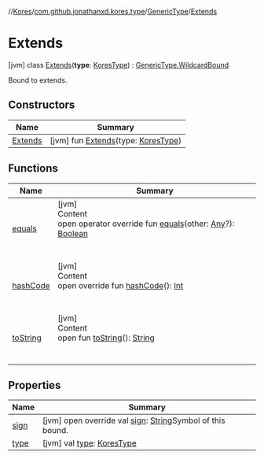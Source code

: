 //[Kores](../../../index.md)/[com.github.jonathanxd.kores.type](../../index.md)/[GenericType](../index.md)/[Extends](index.md)



# Extends  
 [jvm] class [Extends](index.md)(**type**: [KoresType](../../-kores-type/index.md)) : [GenericType.WildcardBound](../-wildcard-bound/index.md)

Bound to extends.

   


## Constructors  
  
|  Name|  Summary| 
|---|---|
| <a name="com.github.jonathanxd.kores.type/GenericType.Extends/Extends/#com.github.jonathanxd.kores.type.KoresType/PointingToDeclaration/"></a>[Extends](-extends.md)| <a name="com.github.jonathanxd.kores.type/GenericType.Extends/Extends/#com.github.jonathanxd.kores.type.KoresType/PointingToDeclaration/"></a> [jvm] fun [Extends](-extends.md)(type: [KoresType](../../-kores-type/index.md))   <br>


## Functions  
  
|  Name|  Summary| 
|---|---|
| <a name="com.github.jonathanxd.kores.type/GenericType.Bound/equals/#kotlin.Any?/PointingToDeclaration/"></a>[equals](../-bound/equals.md)| <a name="com.github.jonathanxd.kores.type/GenericType.Bound/equals/#kotlin.Any?/PointingToDeclaration/"></a>[jvm]  <br>Content  <br>open operator override fun [equals](../-bound/equals.md)(other: [Any](https://kotlinlang.org/api/latest/jvm/stdlib/kotlin/-any/index.html)?): [Boolean](https://kotlinlang.org/api/latest/jvm/stdlib/kotlin/-boolean/index.html)  <br><br><br>
| <a name="com.github.jonathanxd.kores.type/GenericType.Bound/hashCode/#/PointingToDeclaration/"></a>[hashCode](../-bound/hash-code.md)| <a name="com.github.jonathanxd.kores.type/GenericType.Bound/hashCode/#/PointingToDeclaration/"></a>[jvm]  <br>Content  <br>open override fun [hashCode](../-bound/hash-code.md)(): [Int](https://kotlinlang.org/api/latest/jvm/stdlib/kotlin/-int/index.html)  <br><br><br>
| <a name="kotlin/Any/toString/#/PointingToDeclaration/"></a>[toString](../../../com.github.jonathanxd.kores.util/-simple-resolver/index.md#%5Bkotlin%2FAny%2FtoString%2F%23%2FPointingToDeclaration%2F%5D%2FFunctions%2F-1211764316)| <a name="kotlin/Any/toString/#/PointingToDeclaration/"></a>[jvm]  <br>Content  <br>open fun [toString](../../../com.github.jonathanxd.kores.util/-simple-resolver/index.md#%5Bkotlin%2FAny%2FtoString%2F%23%2FPointingToDeclaration%2F%5D%2FFunctions%2F-1211764316)(): [String](https://kotlinlang.org/api/latest/jvm/stdlib/kotlin/-string/index.html)  <br><br><br>


## Properties  
  
|  Name|  Summary| 
|---|---|
| <a name="com.github.jonathanxd.kores.type/GenericType.Extends/sign/#/PointingToDeclaration/"></a>[sign](sign.md)| <a name="com.github.jonathanxd.kores.type/GenericType.Extends/sign/#/PointingToDeclaration/"></a> [jvm] open override val [sign](sign.md): [String](https://kotlinlang.org/api/latest/jvm/stdlib/kotlin/-string/index.html)Symbol of this bound.   <br>
| <a name="com.github.jonathanxd.kores.type/GenericType.Extends/type/#/PointingToDeclaration/"></a>[type](index.md#%5Bcom.github.jonathanxd.kores.type%2FGenericType.Extends%2Ftype%2F%23%2FPointingToDeclaration%2F%5D%2FProperties%2F-1211764316)| <a name="com.github.jonathanxd.kores.type/GenericType.Extends/type/#/PointingToDeclaration/"></a> [jvm] val [type](index.md#%5Bcom.github.jonathanxd.kores.type%2FGenericType.Extends%2Ftype%2F%23%2FPointingToDeclaration%2F%5D%2FProperties%2F-1211764316): [KoresType](../../-kores-type/index.md)   <br>

